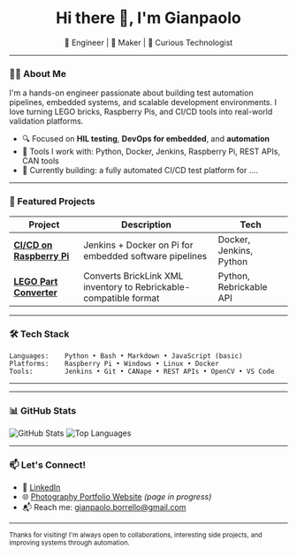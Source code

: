 
<h1 align="center">Hi there 👋, I'm Gianpaolo </h1>

<p align="center">
  🚀 Engineer | 🔧 Maker | 🧠 Curious Technologist  
</p>

---

### 👨‍💻 About Me

I'm a hands-on engineer passionate about building test automation pipelines, embedded systems, and scalable development environments. I love turning LEGO bricks, Raspberry Pis, and CI/CD tools into real-world validation platforms.

- 🔍 Focused on **HIL testing**, **DevOps for embedded**, and **automation**
- 🧰 Tools I work with: Python, Docker, Jenkins, Raspberry Pi, REST APIs, CAN tools
- 🎯 Currently building: a fully automated CI/CD test platform for ....

---

### 🌟 Featured Projects

| Project | Description | Tech |
|--------|-------------|------|
| [**CI/CD on Raspberry Pi**](https://github.com/yourusername/jenkins-pi) | Jenkins + Docker on Pi for embedded software pipelines | Docker, Jenkins, Python |
| [**LEGO Part Converter**](https://github.com/yourusername/bricklink-rebrickable) | Converts BrickLink XML inventory to Rebrickable-compatible format | Python, Rebrickable API |

---

### 🛠 Tech Stack
```text
Languages:    Python • Bash • Markdown • JavaScript (basic)
Platforms:    Raspberry Pi • Windows • Linux • Docker
Tools:        Jenkins • Git • CANape • REST APIs • OpenCV • VS Code
```
---

---

### 📊 GitHub Stats

![GitHub Stats](https://github-readme-stats.vercel.app/api?username=gianpy99&show_icons=true&theme=tokyonight)
![Top Languages](https://github-readme-stats.vercel.app/api/top-langs/?username=gianpy99&layout=compact&theme=tokyonight)

---

### 📫 Let's Connect!

- 💼 [LinkedIn](https://www.linkedin.com/in/gianpaolo-borrello)
- 🌐 [Photography Portfolio Website](https://yourname.dev) *(page in progress)*
- 📬 Reach me: gianpaolo.borrello@gmail.com

---

<sub>Thanks for visiting! I'm always open to collaborations, interesting side projects, and improving systems through automation.</sub>
